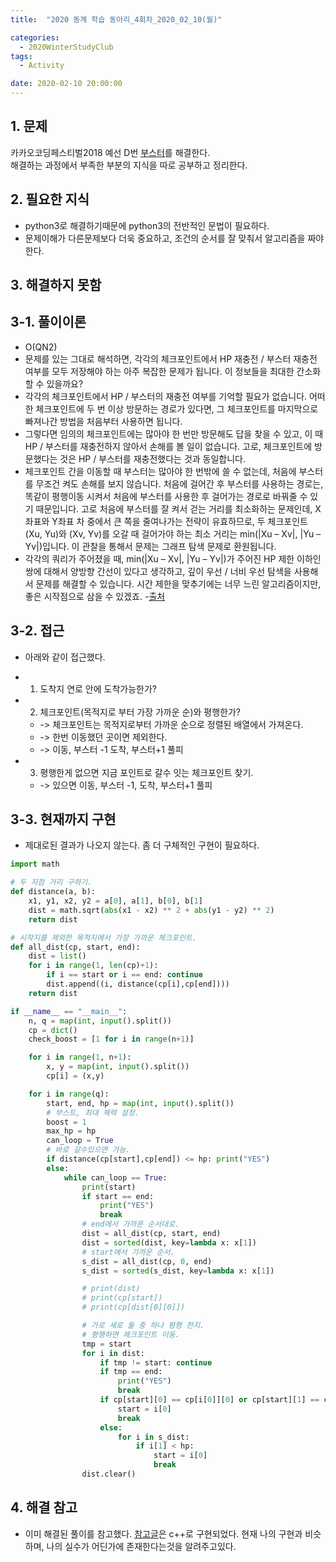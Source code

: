 ```yaml
---
title:  "2020 동계 학습 동아리_4회차_2020_02_10(월)"

categories:
  - 2020WinterStudyClub
tags:
  - Activity

date: 2020-02-10 20:00:00
---
```


## 1. 문제

카카오코딩페스티벌2018 예선 D번 [부스터](https://www.acmicpc.net/problem/15955)를 해결한다.  
해결하는 과정에서 부족한 부분의 지식을 따로 공부하고 정리한다.

## 2. 필요한 지식
- python3로 해결하기때문에 python3의 전반적인 문법이 필요하다.
- 문제이해가 다른문제보다 더욱 중요하고, 조건의 순서를 잘 맞춰서 알고리즘을 짜야한다.

## 3. 해결하지 못함

## 3-1. 풀이이론
- O(QN2)
- 문제를 있는 그대로 해석하면, 각각의 체크포인트에서 HP 재충전 / 부스터 재충전 여부를 모두 저장해야 하는 아주 복잡한 문제가 됩니다. 이 정보들을 최대한 간소화할 수 있을까요?
- 각각의 체크포인트에서 HP / 부스터의 재충전 여부를 기억할 필요가 없습니다. 어떠한 체크포인트에 두 번 이상 방문하는 경로가 있다면, 그 체크포인트를 마지막으로 빠져나간 방법을 처음부터 사용하면 됩니다. 
- 그렇다면 임의의 체크포인트에는 많아야 한 번만 방문해도 답을 찾을 수 있고, 이 때 HP / 부스터를 재충전하지 않아서 손해를 볼 일이 없습니다. 고로, 체크포인트에 방문했다는 것은 HP / 부스터를 재충전했다는 것과 동일합니다.
- 체크포인트 간을 이동할 때 부스터는 많아야 한 번밖에 쓸 수 없는데, 처음에 부스터를 무조건 켜도 손해를 보지 않습니다. 처음에 걸어간 후 부스터를 사용하는 경로는, 똑같이 평행이동 시켜서 처음에 부스터를 사용한 후 걸어가는 경로로 바꿔줄 수 있기 때문입니다. 고로 처음에 부스터를 잘 켜서 걷는 거리를 최소화하는 문제인데, X좌표와 Y좌표 차 중에서 큰 쪽을 줄여나가는 전략이 유효하므로, 두 체크포인트 (Xu, Yu)와 (Xv, Yv)를 오갈 때 걸어가야 하는 최소 거리는 min(|Xu – Xv|, |Yu – Yv|)입니다.
이 관찰을 통해서 문제는 그래프 탐색 문제로 환원됩니다. 
- 각각의 쿼리가 주어졌을 때, min(|Xu – Xv|, |Yu – Yv|)가 주어진 HP 제한 이하인 쌍에 대해서 양방향 간선이 있다고 생각하고, 깊이 우선 / 너비 우선 탐색을 사용해서 문제를 해결할 수 있습니다. 시간 제한을 맞추기에는 너무 느린 알고리즘이지만, 좋은 시작점으로 삼을 수 있겠죠.
-[출처](https://tech.kakao.com/2018/08/09/code-festival-2018-round-1/)

## 3-2. 접근

- 아래와 같이 접근했다. 

- 1. 도착지 연로 안에 도착가능한가?
- 2. 체크포인트(목적지로 부터 가장 가까운 순)와 평행한가?
    - -> 체크포인트는 목적지로부터 가까운 순으로 정렬된 배열에서 가져온다.
    - -> 한번 이동했던 곳이면 제외한다.
    - -> 이동, 부스터 -1 도착, 부스터+1 풀피
- 3. 평행한게 없으면 지금 포인트로 갈수 잇는 체크포인트 찾기.
    - -> 있으면 이동, 부스터 -1, 도착, 부스터+1 풀피

## 3-3. 현재까지 구현

- 제대로된 결과가 나오지 않는다. 좀 더 구체적인 구현이 필요하다.

```python
import math

# 두 지점 거리 구하기.
def distance(a, b):
    x1, y1, x2, y2 = a[0], a[1], b[0], b[1]
    dist = math.sqrt(abs(x1 - x2) ** 2 + abs(y1 - y2) ** 2)
    return dist

# 시작지를 제외한 목적지에서 가장 가까운 체크포인트.
def all_dist(cp, start, end):
    dist = list()
    for i in range(1, len(cp)+1):
        if i == start or i == end: continue
        dist.append((i, distance(cp[i],cp[end])))
    return dist

if __name__ == "__main__":
    n, q = map(int, input().split())
    cp = dict()
    check_boost = [1 for i in range(n+1)]

    for i in range(1, n+1):
        x, y = map(int, input().split())
        cp[i] = (x,y)

    for i in range(q):
        start, end, hp = map(int, input().split())
        # 부스트, 최대 체력 설정.
        boost = 1
        max_hp = hp
        can_loop = True
        # 바로 갈수있으면 가능.
        if distance(cp[start],cp[end]) <= hp: print("YES")
        else:
            while can_loop == True:
                print(start)
                if start == end:
                    print("YES")
                    break
                # end에서 가까운 순서대로.
                dist = all_dist(cp, start, end)
                dist = sorted(dist, key=lambda x: x[1])
                # start에서 가까운 순서.
                s_dist = all_dist(cp, 0, end)
                s_dist = sorted(s_dist, key=lambda x: x[1])

                # print(dist)
                # print(cp[start])
                # print(cp[dist[0][0]])

                # 가로 세로 둘 중 하나 평행 한지.
                # 평행하면 체크포인트 이동.
                tmp = start
                for i in dist:
                    if tmp != start: continue
                    if tmp == end:
                        print("YES")
                        break
                    if cp[start][0] == cp[i[0]][0] or cp[start][1] == cp[i[0]][1]:
                        start = i[0]
                        break
                    else:
                        for i in s_dist:
                            if i[1] < hp:
                                start = i[0]
                                break
                dist.clear()
```

## 4. 해결 참고

- 이미 해결된 풀이를 참고했다. [참고글](https://jaimemin.tistory.com/797)은 c++로 구현되었다. 현재 나의 구현과 비슷하며, 나의 실수가 어딘가에 존재한다는것을 알려주고있다.

